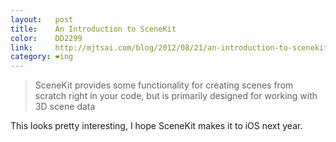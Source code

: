 ```yaml
---
layout:   post
title:    An Introduction to SceneKit
color:    DD2299
link:     http://mjtsai.com/blog/2012/08/21/an-introduction-to-scenekit/
category: ❤ing
---
```


> SceneKit provides some functionality for creating scenes from scratch right in
> your code, but is primarily designed for working with 3D scene data

This looks pretty interesting, I hope SceneKit makes it to iOS next year.
